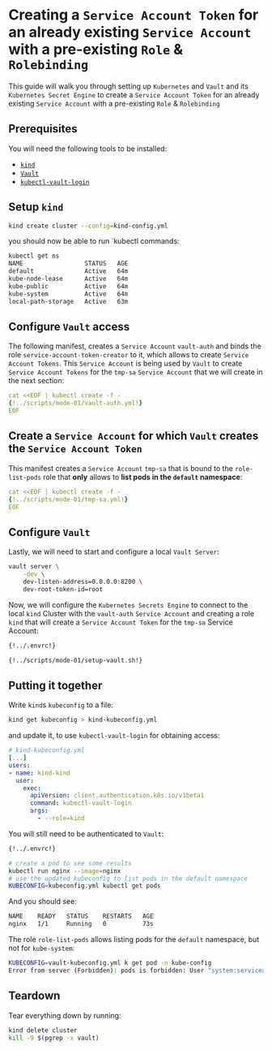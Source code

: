 # Creating a `Service Account Token` for an already existing `Service Account` with a pre-existing `Role` & `Rolebinding`
This guide will walk you through setting up `Kubernetes` and `Vault` and its `Kubernetes Secret Engine` to create a `Service Account Token` for an already existing `Service Account` with a pre-existing `Role` & `Rolebinding`

## Prerequisites
You will need the following tools to be installed:

- [`kind`](https://kind.sigs.k8s.io)
- [`Vault`](https://developer.hashicorp.com/vault/docs/install)
- [`kubectl-vault-login`](https://falcosuessgott.github.io/kubectl-vault-login/)

## Setup `kind`
```bash
kind create cluster --config=kind-config.yml
```

you should now be able to run `kubectl commands:

```bash
kubectl get ns
NAME                 STATUS   AGE
default              Active   64m
kube-node-lease      Active   64m
kube-public          Active   64m
kube-system          Active   64m
local-path-storage   Active   63m
```

## Configure `Vault` access
The following manifest, creates a `Service Account` `vault-auth` and binds the role `service-account-token-creator` to it, which allows to create `Service Account Tokens`. This `Service Account` is being used by `Vault` to create `Service Account Tokens` for the `tmp-sa` `Service Account` that we will create in the next section:

```yaml
cat <<EOF | kubectl create -f -
{!../scripts/mode-01/vault-auth.yml!}
EOF
```

## Create a `Service Account` for which `Vault` creates the `Service Account Token`
This manifest creates a `Service Account` `tmp-sa` that is bound to the `role-list-pods` role that **only** allows to **list pods in the `default` namespace**:

```yaml
cat <<EOF | kubectl create -f -
{!../scripts/mode-01/tmp-sa.yml!}
EOF
```

## Configure `Vault`
Lastly, we will need to start and configure a local `Vault Server`:

```bash
vault server \
	-dev \
	dev-listen-address=0.0.0.0:8200 \
	dev-root-token-id=root
```

Now, we will configure the `Kubernetes Secrets Engine` to connect to the local `kind` Cluster with the `vault-auth` `Service Account` and creating a role `kind` that will create a `Service Account Token` for the `tmp-sa` Service Account:

```bash
{!../.envrc!}
```

```bash
{!../scripts/mode-01/setup-vault.sh!}
```

## Putting it together
Write `kind`s `kubeconfig` to a file:

```bash
kind get kubeconfig > kind-kubeconfig.yml
```

and update it, to use `kubectl-vault-login` for obtaining access:

```yaml
# kind-kubeconfig.yml
[...]
users:
- name: kind-kind
  user:
    exec:
      apiVersion: client.authentication.k8s.io/v1beta1
      command: kubectl-vault-login
      args:
        - --role=kind
```

You will still need to be authenticated to `Vault`:

```bash
{!../.envrc!}
```

```bash
# create a pod to see some results
kubectl run nginx --image=nginx
# use the updated kubeconfig to list pods in the default namespace
KUBECONFIG=kubeconfig.yml kubectl get pods
```

And you should see:
```bash
NAME    READY   STATUS    RESTARTS   AGE
nginx   1/1     Running   0          73s
```

The role `role-list-pods` allows listing pods for the `default` namespace, but not for `kube-system`:

```bash
KUBECONFIG=vault-kubeconfig.yml k get pod -n kube-config
Error from server (Forbidden): pods is forbidden: User "system:serviceaccount:default:v-token-kind-1739680669-u5x0uqreffqt8hf2qdydpksf" cannot list resource "pods" in API group "" in the namespace "kube-system"
```

## Teardown
Tear everything down by running:
```bash
kind delete cluster
kill -9 $(pgrep -x vault)
```
